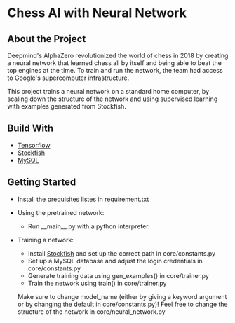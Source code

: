# Chess AI with Neural Network

## About the Project
Deepmind's AlphaZero revolutionized the world of chess in 2018 by creating a neural network that learned chess all by itself and being able to beat the top engines at the time. To train and run the network, the team had access to Google's supercomputer infrastructure. 

This project trains a neural network on a standard home computer, by scaling down the structure of the network and using supervised learning with examples generated from Stockfish.

## Build With
- [Tensorflow](https://www.tensorflow.org/)
- [Stockfish](https://stockfishchess.org/)
- [MySQL](https://www.mysql.com/)

## Getting Started
- Install the prequisites listes in requirement.txt
- Using the pretrained network:
  - Run \_\_main\_\_.py with a python interpreter.
- Training a network:
  - Install [Stockfish](https://stockfishchess.org/) and set up the correct path in core/constants.py
  - Set up a MySQL database and adjust the login credentials in core/constants.py
  - Generate training data using gen\_examples() in core/trainer.py
  - Train the network using train() in core/trainer.py

  Make sure to change model\_name (either by giving a keyword argument or by changing the default in core/constants.py)!
  Feel free to change the structure of the network in core/neural\_network.py
